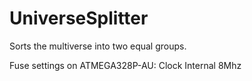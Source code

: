 # UniverseSplitter
Sorts the multiverse into two equal groups.

Fuse settings on ATMEGA328P-AU: Clock Internal 8Mhz

